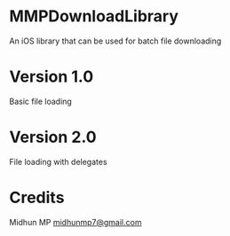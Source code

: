 MMPDownloadLibrary
==================

An iOS library that can be used for batch file downloading

Version 1.0
===========
Basic file loading


Version 2.0
===========
File loading with delegates



Credits
=======
Midhun MP
midhunmp7@gmail.com
